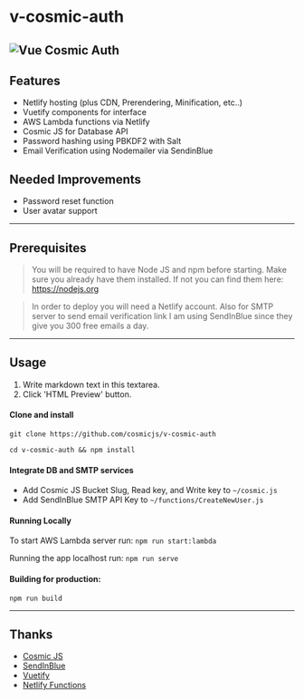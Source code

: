 # v-cosmic-auth
![Vue Cosmic Auth](https://i.imgur.com/kVaUFlg.jpg)
----
## Features

- Netlify hosting (plus CDN, Prerendering, Minification, etc..)
- Vuetify components for interface
- AWS Lambda functions via Netlify
- Cosmic JS for Database API
- Password hashing using PBKDF2 with Salt
- Email Verification using Nodemailer via SendinBlue

## Needed Improvements

- Password reset function
- User avatar support

----
## Prerequisites
> You will be required to have Node JS and npm before starting. Make sure you already have them installed. If not you can find them here: https://nodejs.org

>In order to deploy you will need a Netlify account.
Also for SMTP server to send email verification link I am using SendInBlue since they give you 300 free emails a day.

----
## Usage
1. Write markdown text in this textarea.
2. Click 'HTML Preview' button.

#### Clone and install
`git clone https://github.com/cosmicjs/v-cosmic-auth`

```
cd v-cosmic-auth && npm install
```

#### Integrate DB and SMTP services
- Add Cosmic JS Bucket Slug, Read key, and Write key to `~/cosmic.js`
- Add SendInBlue SMTP API Key to `~/functions/CreateNewUser.js`

#### Running Locally
To start AWS Lambda server run:
`npm run start:lambda`

Running the app localhost run:
`npm run serve`

#### Building for production:
`npm run build`

----
## Thanks
* [Cosmic JS](https://github.com/evilstreak/markdown-js)
* [SendInBlue](https://www.sendinblue.com/)
* [Vuetify](https://vuetifyjs.com/en/)
* [Netlify Functions](https://www.netlify.com/docs/functions/)
